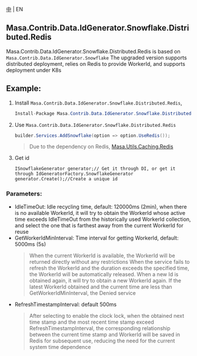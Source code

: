 [中](README.zh-CN.md) | EN

## Masa.Contrib.Data.IdGenerator.Snowflake.Distributed.Redis

Masa.Contrib.Data.IdGenerator.Snowflake.Distributed.Redis is based on `Masa.Contrib.Data.IdGenerator.Snowflake`
The upgraded version supports distributed deployment, relies on Redis to provide WorkerId, and supports deployment under K8s

## Example:

1. Install `Masa.Contrib.Data.IdGenerator.Snowflake.Distributed.Redis`,

    ````c#
    Install-Package Masa.Contrib.Data.IdGenerator.Snowflake.Distributed.Redis
    ````

2. Use `Masa.Contrib.Data.IdGenerator.Snowflake.Distributed.Redis`

    ```` C#
    builder.Services.AddSnowflake(option => option.UseRedis());
    ````

    > Due to the dependency on Redis, [Masa.Utils.Caching.Redis](https://github.com/masastack/MASA.Utils/tree/main/src/Caching/Masa.Utils.Caching.Redis)

3. Get id

    ````
    ISnowflakeGenerator generator;// Get it through DI, or get it through IdGeneratorFactory.SnowflakeGenerator
    generator.Create();//Create a unique id
    ````

### Parameters:

* IdleTimeOut: Idle recycling time, default: 120000ms (2min), when there is no available WorkerId, it will try to obtain the WorkerId whose active time exceeds IdleTimeOut from the historically used WorkerId collection, and select the one that is farthest away from the current WorkerId for reuse
* GetWorkerIdMinInterval: Time interval for getting WorkerId, default: 5000ms (5s)
  > When the current WorkerId is available, the WorkerId will be returned directly without any restrictions
  > When the service fails to refresh the WorkerId and the duration exceeds the specified time, the WorkerId will be automatically released. When a new Id is obtained again, it will try to obtain a new WorkerId again. If the latest WorkerId obtained and the current time are less than GetWorkerIdMinInterval, the Denied service
* RefreshTimestampInterval: default 500ms
  > After selecting to enable the clock lock, when the obtained next time stamp and the most recent time stamp exceed RefreshTimestampInterval, the corresponding relationship between the current time stamp and WorkerId will be saved in Redis for subsequent use, reducing the need for the current system time dependence